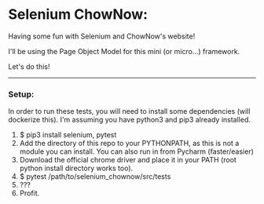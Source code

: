 # Selenium ChowNow:

Having some fun with Selenium and ChowNow's website!

I'll be using the Page Object Model for this mini (or micro...) framework.

Let's do this!
___

### Setup:
In order to run these tests, you will need to install some dependencies (will dockerize this). I'm assuming you have 
python3 and pip3 already installed.

1. $ pip3 install selenium, pytest
2. Add the directory of this repo to your PYTHONPATH, as this is not a module you can install. You can also run in from Pycharm (faster/easier)
3. Download the official chrome driver and place it in your PATH (root python install directory works too).
3. $ pytest /path/to/selenium_chownow/src/tests
4. ???
5. Profit.